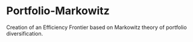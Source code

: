 # Portfolio-Markowitz
Creation of an Efficiency Frontier based on Markowitz theory of portfolio diversification. 
